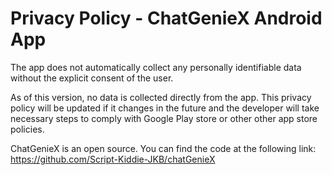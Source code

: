 # Privacy Policy - ChatGenieX Android App

The app does not automatically collect any personally identifiable data without the explicit consent of the user.

As of this version, no data is collected directly from the app. This privacy policy will be updated if it changes in the future and the developer will take necessary steps to comply with Google Play store or other other app store policies.

ChatGenieX is an open source. You can find the code at the following link: https://github.com/Script-Kiddie-JKB/chatGenieX
